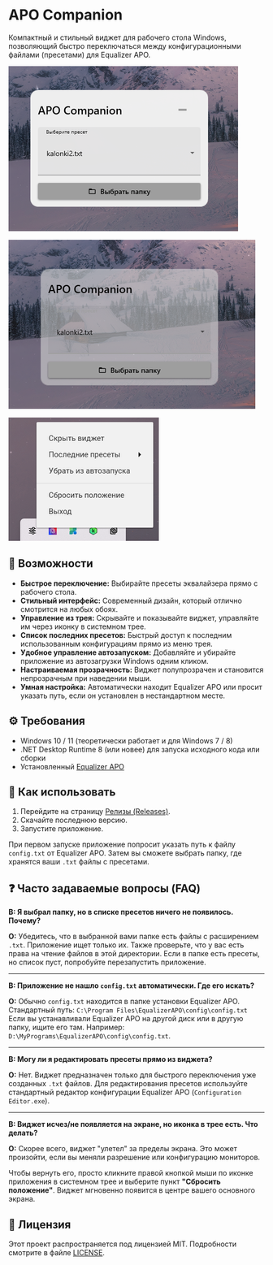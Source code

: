 ﻿# APO Companion

Компактный и стильный виджет для рабочего стола Windows, позволяющий быстро переключаться между конфигурационными файлами (пресетами) для Equalizer APO.

![Скриншот активного приложения](screenshots/active_widget.png)

![Скриншот неактивного приложения](screenshots/unactive_widget.png)

![Скриншот трея](screenshots/Tray.png)

## 🚀 Возможности

-   **Быстрое переключение:** Выбирайте пресеты эквалайзера прямо с рабочего стола.
-   **Стильный интерфейс:** Современный дизайн, который отлично смотрится на любых обоях.
-   **Управление из трея:** Скрывайте и показывайте виджет, управляйте им через иконку в системном трее.
-   **Список последних пресетов:** Быстрый доступ к последним использованным конфигурациям прямо из меню трея.
-   **Удобное управление автозапуском:** Добавляйте и убирайте приложение из автозагрузки Windows одним кликом.
-   **Настраиваемая прозрачность:** Виджет полупрозрачен и становится непрозрачным при наведении мыши.
-   **Умная настройка:** Автоматически находит Equalizer APO или просит указать путь, если он установлен в нестандартном месте.

## ⚙️ Требования

-   Windows 10 / 11 (теоретически работает и для Windows 7 / 8)
-   .NET Desktop Runtime 8 (или новее) для запуска исходного кода или сборки
-   Установленный [Equalizer APO](https://sourceforge.net/projects/equalizerapo/)

## 📝 Как использовать

1.  Перейдите на страницу [Релизы (Releases)](https://github.com/shumik11/APO-Companion/releases/tag/Main).
2.  Скачайте последнюю версию.
3.  Запустите приложение.

При первом запуске приложение попросит указать путь к файлу `config.txt` от Equalizer APO. Затем вы сможете выбрать папку, где хранятся ваши `.txt` файлы с пресетами.

## ❓ Часто задаваемые вопросы (FAQ)

**В: Я выбрал папку, но в списке пресетов ничего не появилось. Почему?**

**О:** Убедитесь, что в выбранной вами папке есть файлы с расширением `.txt`. Приложение ищет только их. Также проверьте, что у вас есть права на чтение файлов в этой директории. Если в папке есть пресеты, но список пуст, попробуйте перезапустить приложение.

---

**В: Приложение не нашло `config.txt` автоматически. Где его искать?**

**О:** Обычно `config.txt` находится в папке установки Equalizer APO. Стандартный путь:
`C:\Program Files\EqualizerAPO\config\config.txt`
Если вы устанавливали Equalizer APO на другой диск или в другую папку, ищите его там. Например: `D:\MyPrograms\EqualizerAPO\config\config.txt`.

---

**В: Могу ли я редактировать пресеты прямо из виджета?**

**О:** Нет. Виджет предназначен только для быстрого переключения уже созданных `.txt` файлов. Для редактирования пресетов используйте стандартный редактор конфигурации Equalizer APO (`Configuration Editor.exe`).

---

**В: Виджет исчез/не появляется на экране, но иконка в трее есть. Что делать?**

**О:** Скорее всего, виджет "улетел" за пределы экрана. Это может произойти, если вы меняли разрешение или конфигурацию мониторов.

Чтобы вернуть его, просто кликните правой кнопкой мыши по иконке приложения в системном трее и выберите пункт **"Сбросить положение"**. Виджет мгновенно появится в центре вашего основного экрана.

## 📄 Лицензия

Этот проект распространяется под лицензией MIT. Подробности смотрите в файле [LICENSE](LICENSE).